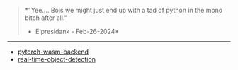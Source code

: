 >*"Yee.... Bois we might just end up with a tad of python in the mono bitch after all."
>
>- Elpresidank - Feb-26-2024*
---
- [pytorch-wasm-backend](https://www.npmjs.com/package/@tensorflow/tfjs-backend-wasm)
- [real-time-object-detection](https://eliraneln.medium.com/real-time-object-detection-using-ml5-js-and-react-c47612c60852)

